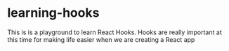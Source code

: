 # learning-hooks
This is is a playground to learn React Hooks. Hooks are really important at this time for making life easier when we are creating a React app
